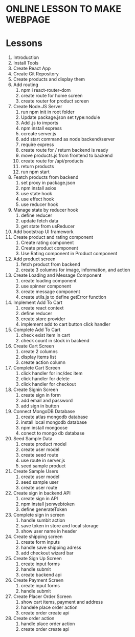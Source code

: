 # ONLINE LESSON TO MAKE WEBPAGE

# Lessons

1. Introduction
2. Install Tools
3. Create React App
4. Create Git Repository
5. Create products and display them
6. Add routing
   1. npm i react-router-dom
   2. create route for home screen
   3. create router for product screen
7. Create Node.JS Server
   1. run npm init in root folder
   2. Update package.json set type:nodule
   3. Add .js to imports
   4. npm install express
   5. ccreate server.js
   6. add start command as node backend/server
   7. require express
   8. create route for / return backend is ready
   9. move products.js from frontend to backend
   10. create route for /api/products
   11. return products
   12. run npm start
8. Featch products from backend
   1. set proxy in package.json
   2. npm install axios
   3. use state hook
   4. use effect hook
   5. use reducer hook
9. Manage state by reducer hook
   1. define reducer
   2. update fetch data
   3. get state from usReducer
10. Add bootstrap UI framework
11. Create product and rating component
    1. Create rating component
    2. Create product component
    3. Use Rating component in Product component
12. Add product screen
    1. fetch product from backend
    2. create 3 columns for image, information, and action
13. Create Loading and Message Component
    1. create loading component
    2. use spinner component
    3. create message component
    4. create utils.js to define getError function
14. Implement Add To Cart
    1. create react context
    2. define reducer
    3. create store provider
    4. implement add to cart button click handler
15. Complete Add To Cart
    1. check exist item in cart
    2. check count in stock in backend
16. Create Cart Screen
    1. create 2 columns
    2. display items list
    3. create action column
17. Complete Cart Screen
    1. click handler for inc/dec item
    2. click handler for delete
    3. click handler for checkout
18. Create Signin Screen
    1. create sign in form
    2. add email and password
    3. add sign in button
19. Connect MongoDB Database
    1. create atlas mongodb database
    2. install local mongodb database
    3. npm install mongoose
    4. conect to mongo db database
20. Seed Sample Data
    1. create product model
    2. create user model
    3. create seed route
    4. use route in server.js
    5. seed sample product
21. Create Sample Users
    1. create user model
    2. seed sample user
    3. create user route
22. Create sign in backend API
    1. create sign in API
    2. npm install jsonwebtoken
    3. define generateToken
23. Complete sign in screen
    1. handle sumbit action
    2. save token in store and local storage
    3. show user name in header
24. Create shipping screen
    1. create form inputs
    2. handle save shipping adress
    3. add checkout wizard bar
25. Create Sign Up Screen
    1. create input forms
    2. handle submit
    3. create backend api
26. Create Payment Screen
    1. create input forms
    2. handle submit
27. Create Placer Order Screen
    1. show cart items, payment and address
    2. handele place order action
    3. create order create api
28. Create order action
    1. handle place order action
    2. create order create api
